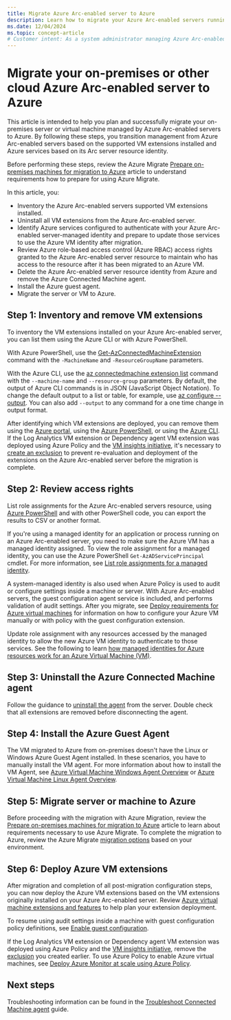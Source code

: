 ```yaml
---
title: Migrate Azure Arc-enabled server to Azure
description: Learn how to migrate your Azure Arc-enabled servers running on-premises or other cloud environment to Azure.
ms.date: 12/04/2024
ms.topic: concept-article
# Customer intent: As a system administrator managing Azure Arc-enabled servers, I want to migrate these servers to Azure, so that I can streamline resource management and leverage Azure-native features for improved performance and security.
---
```


# Migrate your on-premises or other cloud Azure Arc-enabled server to Azure

This article is intended to help you plan and successfully migrate your on-premises server or virtual machine managed by Azure Arc-enabled servers to Azure. By following these steps, you transition management from Azure Arc-enabled servers based on the supported VM extensions installed and Azure services based on its Arc server resource identity.

Before performing these steps, review the Azure Migrate [Prepare on-premises machines for migration to Azure](/azure/migrate/prepare-for-migration) article to understand requirements how to prepare for using Azure Migrate.

In this article, you:

* Inventory the Azure Arc-enabled servers supported VM extensions installed.
* Uninstall all VM extensions from the Azure Arc-enabled server.
* Identify Azure services configured to authenticate with your Azure Arc-enabled server-managed identity and prepare to update those services to use the Azure VM identity after migration.
* Review Azure role-based access control (Azure RBAC) access rights granted to the Azure Arc-enabled server resource to maintain who has access to the resource after it has been migrated to an Azure VM.
* Delete the Azure Arc-enabled server resource identity from Azure and remove the Azure Connected Machine agent.
* Install the Azure guest agent.
* Migrate the server or VM to Azure.

## Step 1: Inventory and remove VM extensions

To inventory the VM extensions installed on your Azure Arc-enabled server, you can list them using the Azure CLI or with Azure PowerShell.

With Azure PowerShell, use the [Get-AzConnectedMachineExtension](/powershell/module/az.connectedmachine/get-azconnectedmachineextension) command with the `-MachineName` and `-ResourceGroupName` parameters.

With the Azure CLI, use the [az connectedmachine extension list](/cli/azure/connectedmachine/extension#az-connectedmachine-extension-list) command with the `--machine-name` and `--resource-group` parameters. By default, the output of Azure CLI commands is in JSON (JavaScript Object Notation). To change the default output to a list or table, for example, use [az configure --output](/cli/azure/reference-index). You can also add `--output` to any command for a one time change in output format.

After identifying which VM extensions are deployed, you can remove them using the [Azure portal](manage-vm-extensions-portal.md), using the [Azure PowerShell](manage-vm-extensions-powershell.md), or using the [Azure CLI](manage-vm-extensions-cli.md). If the Log Analytics VM extension or Dependency agent VM extension was deployed using Azure Policy and the [VM insights initiative](/azure/azure-monitor/vm/vminsights-enable-policy), it's necessary to [create an exclusion](/azure/governance/policy/tutorials/create-and-manage#remove-a-non-compliant-or-denied-resource-from-the-scope-with-an-exclusion) to prevent re-evaluation and deployment of the extensions on the Azure Arc-enabled server before the migration is complete.

## Step 2: Review access rights

List role assignments for the Azure Arc-enabled servers resource, using [Azure PowerShell](/azure/role-based-access-control/role-assignments-list-powershell#list-role-assignments-for-a-resource) and with other PowerShell code, you can export the results to CSV or another format.

If you're using a managed identity for an application or process running on an Azure Arc-enabled server, you need to make sure the Azure VM has a managed identity assigned. To view the role assignment for a managed identity, you can use the Azure PowerShell `Get-AzADServicePrincipal` cmdlet. For more information, see [List role assignments for a managed identity](/azure/role-based-access-control/role-assignments-list-powershell#list-role-assignments-for-a-managed-identity).

A system-managed identity is also used when Azure Policy is used to audit or configure settings inside a machine or server. With Azure Arc-enabled servers, the guest configuration agent service is included, and performs validation of audit settings. After you migrate, see [Deploy requirements for Azure virtual machines](/azure/governance/machine-configuration/overview#deploy-requirements-for-azure-virtual-machines) for information on how to configure your Azure VM manually or with policy with the guest configuration extension.

Update role assignment with any resources accessed by the managed identity to allow the new Azure VM identity to authenticate to those services. See the following to learn [how managed identities for Azure resources work for an Azure Virtual Machine (VM)](/azure/active-directory/managed-identities-azure-resources/how-managed-identities-work-vm).

## Step 3: Uninstall the Azure Connected Machine agent

Follow the guidance to [uninstall the agent](manage-agent.md#uninstall-the-agent) from the server. Double check that all extensions are removed before disconnecting the agent.

## Step 4: Install the Azure Guest Agent

The VM migrated to Azure from on-premises doesn't have the Linux or Windows Azure Guest Agent installed. In these scenarios, you have to manually install the VM agent. For more information about how to install the VM Agent, see [Azure Virtual Machine Windows Agent Overview](/azure/virtual-machines/extensions/agent-windows) or [Azure Virtual Machine Linux Agent Overview](/azure/virtual-machines/extensions/agent-linux).

## Step 5: Migrate server or machine to Azure

Before proceeding with the migration with Azure Migration, review the [Prepare on-premises machines for migration to Azure](/azure/migrate/prepare-for-migration) article to learn about requirements necessary to use Azure Migrate. To complete the migration to Azure, review the Azure Migrate [migration options](/azure/migrate/prepare-for-migration#next-steps) based on your environment.

## Step 6: Deploy Azure VM extensions

After migration and completion of all post-migration configuration steps, you can now deploy the Azure VM extensions based on the VM extensions originally installed on your Azure Arc-enabled server. Review [Azure virtual machine extensions and features](/azure/virtual-machines/extensions/overview) to help plan your extension deployment.

To resume using audit settings inside a machine with guest configuration policy definitions, see [Enable guest configuration](/azure/governance/machine-configuration/overview).

If the Log Analytics VM extension or Dependency agent VM extension was deployed using Azure Policy and the [VM insights initiative](/azure/azure-monitor/vm/vminsights-enable-policy), remove the [exclusion](/azure/governance/policy/tutorials/create-and-manage#remove-a-non-compliant-or-denied-resource-from-the-scope-with-an-exclusion) you created earlier. To use Azure Policy to enable Azure virtual machines, see [Deploy Azure Monitor at scale using Azure Policy](/azure/azure-monitor/best-practices).

## Next steps

Troubleshooting information can be found in the [Troubleshoot Connected Machine agent](troubleshoot-agent-onboard.md) guide.

